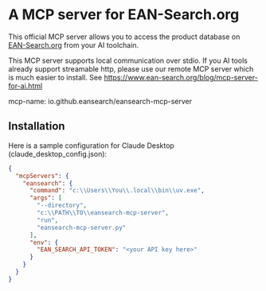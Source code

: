 # A MCP server for EAN-Search.org

This official MCP server allows you to access the product database on [EAN-Search.org](https://www.ean-search.org) from your AI toolchain.

This MCP server supports local communication over stdio. If you AI tools already support streamable http,
please use our remote MCP server which is much easier to install. See
https://www.ean-search.org/blog/mcp-server-for-ai.html

mcp-name: io.github.eansearch/eansearch-mcp-server

## Installation

Here is a sample configuration for Claude Desktop (claude_desktop_config.json):
```json
{
  "mcpServers": {
    "eansearch": {
      "command": "c:\\Users\\You\\.local\\bin\\uv.exe",
      "args": [
        "--directory",
        "c:\\PATH\\TO\\eansearch-mcp-server",
        "run",
        "eansearch-mcp-server.py"
      ],
      "env": {
        "EAN_SEARCH_API_TOKEN": "<your API key here>"
      }
    }
  }
}
```

